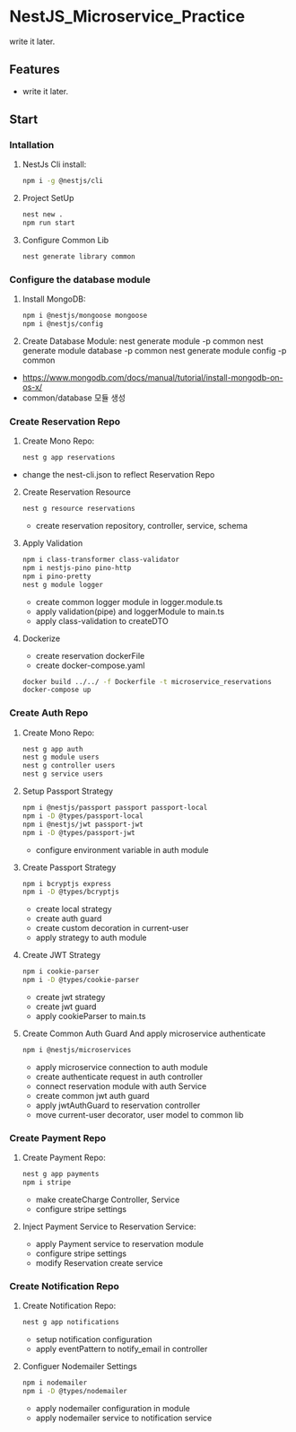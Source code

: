 # NestJS_Microservice_Practice

write it later.

## Features

- write it later.

## Start

### Intallation

1. NestJs Cli install:
   ```sh
   npm i -g @nestjs/cli
   ```
2. Project SetUp

   ```sh
   nest new .
   npm run start

   ```

3. Configure Common Lib
   ```sh
   nest generate library common
   ```

### Configure the database module

1. Install MongoDB:

   ```sh
   npm i @nestjs/mongoose mongoose
   npm i @nestjs/config

   ```

1. Create Database Module:
   nest generate module -p common
   nest generate module database -p common
   nest generate module config -p common

- https://www.mongodb.com/docs/manual/tutorial/install-mongodb-on-os-x/
- common/database 모듈 생성

### Create Reservation Repo

1. Create Mono Repo:

   ```sh
   nest g app reservations

   ```

- change the nest-cli.json to reflect Reservation Repo

2. Create Reservation Resource

   ```sh
   nest g resource reservations

   ```

   - create reservation repository, controller, service, schema

3. Apply Validation

   ```sh
   npm i class-transformer class-validator
   npm i nestjs-pino pino-http
   npm i pino-pretty
   nest g module logger
   ```

   - create common logger module in logger.module.ts
   - apply validation(pipe) and loggerModule to main.ts
   - apply class-validation to createDTO

4. Dockerize

   - create reservation dockerFile
   - create docker-compose.yaml

   ```sh
   docker build ../../ -f Dockerfile -t microservice_reservations
   docker-compose up
   ```

### Create Auth Repo

1. Create Mono Repo:

   ```sh
   nest g app auth
   nest g module users
   nest g controller users
   nest g service users
   ```

2. Setup Passport Strategy

   ```sh
   npm i @nestjs/passport passport passport-local
   npm i -D @types/passport-local
   npm i @nestjs/jwt passport-jwt
   npm i -D @types/passport-jwt
   ```

   - configure environment variable in auth module

3. Create Passport Strategy

   ```sh
   npm i bcryptjs express
   npm i -D @types/bcryptjs
   ```

   - create local strategy
   - create auth guard
   - create custom decoration in current-user
   - apply strategy to auth module

4. Create JWT Strategy

   ```sh
   npm i cookie-parser
   npm i -D @types/cookie-parser
   ```

   - create jwt strategy
   - create jwt guard
   - apply cookieParser to main.ts

5. Create Common Auth Guard And apply microservice authenticate

   ```sh
   npm i @nestjs/microservices
   ```

   - apply microservice connection to auth module
   - create authenticate request in auth controller
   - connect reservation module with auth Service
   - create common jwt auth guard
   - apply jwtAuthGuard to reservation controller
   - move current-user decorator, user model to common lib

### Create Payment Repo

1. Create Payment Repo:

   ```sh
   nest g app payments
   npm i stripe
   ```

   - make createCharge Controller, Service
   - configure stripe settings

2. Inject Payment Service to Reservation Service:

   - apply Payment service to reservation module
   - configure stripe settings
   - modify Reservation create service

### Create Notification Repo

1. Create Notification Repo:

   ```sh
   nest g app notifications
   ```

   - setup notification configuration
   - apply eventPattern to notify_email in controller

2. Configuer Nodemailer Settings

   ```sh
   npm i nodemailer
   npm i -D @types/nodemailer
   ```

   - apply nodemailer configuration in module
   - apply nodemailer service  to notification service

